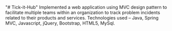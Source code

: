 "# Tick-it-Hub" 
Implemented a web application using MVC design pattern to facilitate multiple teams within an organization to track problem incidents related to their products and services. Technologies used – Java, Spring MVC, Javascript, jQuery, Bootstrap, HTML5, MySql.
